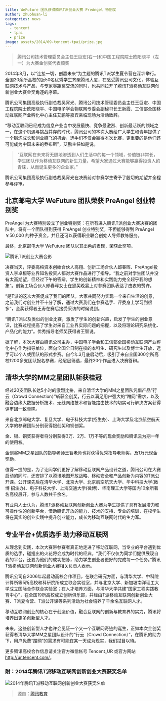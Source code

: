 ```yaml
---
title: WeFuture 团队获得腾讯T派创业大赛 PreAngel 特别奖
author: zhuohuan-li
categories: news
tags:
  - tencent
  - tpai
  - prize
image: assets/2014/09-tencent-tpai/prize.jpg
---
```


> 腾讯公司技术管理委员会主任王巨宏(右一)和中国工程院院士欧阳晓平（左一）为大赛金创奖代表颁奖

2014年8月，以“连接一切，创赢未来”为主题的腾讯T派学生夏令营在深圳举行。全国20余所高校的近50名优秀学生齐聚腾讯大厦，在感受腾讯公司文化，体验互联网技术与产品，与专家零距离交流的同时，也共同拉开了腾讯T派移动互联网创新创业大赛金奖角逐的序幕。

腾讯公司集团高级执行副总裁吴宵光、腾讯公司技术管理委员会主任王巨宏、中国工程院院士欧阳晓平、中国电子学会物联网专委会副秘书长王新霞、工信部全国移动互联网产业孵化中心主任艾鹏等嘉宾亲临现场为活动致辞。

“移动互联网已经成为信息产业当中发展最快、竞争最激烈、创新最活跃的领域之一，在这个机遇与挑战并存的时代，腾讯公司的本次大赛给广大学生和青年提供了一个锻炼成长和创业腾飞的机会，选手们不仅会赢得本次比赛，更重要的是他们还可能成为中国未来的乔布斯”，艾鹏主任如是说。

> “互联网在未来将无缝地渗透到人们生活中的每一个领域，价值链非常长，学生团队作为移动互联网的新生力量，希望大家通过大赛能够赢得投资人的青睐，从而诞生更多的企业家。”

腾讯公司集团高级执行副总裁吴宵光在决赛前对参赛学生寄予了殷切的期望并全程参与评审。

## 北京邮电大学 WeFuture 团队荣获 PreAngel 创业特别奖

PreAngel 为大赛特别设立了创业特别奖：在所有进入腾讯T派创业大赛决赛的团队中，将有一个团队得到获得 PreAngel 创业特别奖，不但能够得到 PreAngel ￥50,000 的种子资金，并且还可以获得职业联合创始人导师教练服务。

最终，北京邮电大学 WeFuture 团队以其出色的表现，荣获此奖项。

![腾讯T派创业大赛合影](/assets/2014/09-tencent-tpai/tencent.jpg)

决赛当天，评委高榕资本创始合伙人高翔、创新工场合伙人郎春晖、PreAngel投资人李卓桓等业界知名投资人都对大赛作品进行了指导。“我之前对学生团队并没有太高期望，但经过下午的答辩，学生的创新精神和实践能力完全超乎我的想象”。创新工场合伙人郎春晖女士在颁奖晚宴上对参赛团队表达了由衷的赞许。

“是T派的这次大赛促成了我们的团队，大家共同努力实现一个来自生活的创意，之前我们对创业并不十分了解，通过大赛我们在参赛选手、评委身上学习到很多”，金奖获得者王寿在赛后接受采访的时候说到。

“腾讯T派以及类似的创业比赛，激发了学生的创新兴趣，启发了学生的创业意识，比赛过程提高了学生对来自工业界实际问题的把握，以及将理论研究系统化、产品化的能力”。优秀指导老师奖获得者王智说。

据了解，本次大赛由腾讯公司主办，中国电子学会和工信部全国移动互联网产业孵化中心作为指导单位，面向全国全日制在校的本科生、研究生以及博士生开放，选手可以个人或团队的形式参赛。自今年3月底启动后，吸引了来自全国300余所高校1200多支团队报名参赛，经层层筛选，最终20个作品进入决赛答辩。

## 清华大学的MM之星团队斩获桂冠

经过20支团队长达5小时的激烈比拼，来自清华大学的MM之星团队凭借产品“行云（Crowd Connection）”斩获金创奖，行云以满足用户强大的“蹭网”需求，以及融合边缘大数据分析技术、无线网络技术和智能路由技术的切实可行解决方案获得评审团一致青睐。

来自北京邮电大学、复旦大学、电子科技大学(招生办)、上海大学及北京航空航天大学的参赛团队分别获得银创奖和铜创奖。

金、银、铜奖获得者将分别获得3万、2万、1万不等的现金奖励和腾讯云为期一年的使用权。

金创奖MM之星团队的指导老师王智老师也将获得优秀指导老师奖，及1万元现金奖励。

值得一提的是，为了让同学们更好了解移动互联网产品设计之道，腾讯公司在大赛启动的同时，还安排了以腾讯地图开放战略、移动安全和产品创新为内容的T派公开课。公开课先后在清华大学、北京大学、北京航空航天大学、华中科技大学(微博 招生办)、电子科技大学、上海交通大学(微博)、华南理工大学等国内10余所著名高校展开，参与人数共千余名。

有业内人士认为，腾讯T派移动互联网创新创业大赛为学生提供了具有发展潜力和可操作性的创新平台，借助腾讯开放的能力、技术的支持、专业的培训，在校学生将在真实的创业实践中提升创业能力，成长为移动互联网时代的生力军。

## 专业平台+优质选手 助力移动互联网

从理念到实践，本次大赛带参赛者真正地走进了移动互联网，当专业的平台遇到优质的选手，碰撞出的火花将会成为时代的经典。“我们不仅仅为同学们提供展现自我的平台，还要为他们的成功把脉，助力学生创业者更好的完成每一个任务。”腾讯T派移动互联网创新创业大赛相关负责人表示。

腾讯公司自2006年起启动高校合作项目，在联合研究方面，与清华大学、中科院计算所等5所高校和科研院所成立联合实验室，并与北京大学、新加坡南洋理工大学成立国际合作联合实验室；在人才培养方面，与清华大学共建“国家工程实践教育中心”，在全国19所高校成立创新俱乐部，并经由T派移动互联网创新创业大赛、T派夏令营、T派公开课等系列活动为社会培养了千余名互联网人才。

移动互联网创业的核心在于创造价值，融合互联网的创新与教育界的实力，腾讯将培养出更多创新型人才。

未来，这些创新型人才也许会见证一个又一个互联网奇迹的诞生，正如本次金创奖获得者清华大学MM之星团队设计的“行云（Crowd Connection）”，在腾讯的助力下，用户免费“蹭网”的需求有可能在某一天成为现实，我们拭目以待。

更多腾讯高校合作信息请关注官方微信帐号 Tencent_UR 或官方网站 <http://ur.tencent.com/>。

### 附：2014年腾讯T派移动互联网创新创业大赛获奖名单

![2014年腾讯T派移动互联网创新创业大赛获奖名单](/assets/2014/09-tencent-tpai/list.jpg)

> 源自：[腾讯教育](https://edu.qq.com/a/20140902/063380.htm)
